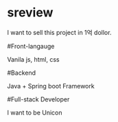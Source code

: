 # sreview
I want to sell this project in 1억 dollor.

#Front-langauge

Vanila js, html, css

#Backend

Java + Spring boot Framework

#Full-stack Developer

I want to be Unicon
